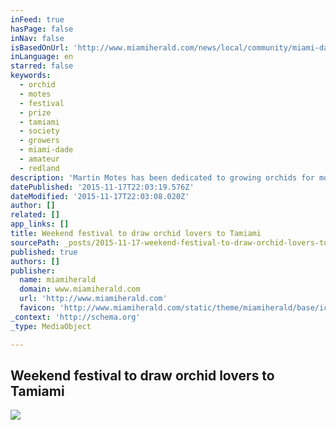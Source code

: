 ```yaml
---
inFeed: true
hasPage: false
inNav: false
isBasedOnUrl: 'http://www.miamiherald.com/news/local/community/miami-dade/west-miami-dade/article6137523.html'
inLanguage: en
starred: false
keywords:
  - orchid
  - motes
  - festival
  - prize
  - tamiami
  - society
  - growers
  - miami-dade
  - amateur
  - redland
description: 'Martin Motes has been dedicated to growing orchids for more than 50 years. He started growing them when he was a child. Since then, he has studied horticulture, authored several books about growing orchids and even runs his business, Motes Orchids, in Redland.'
datePublished: '2015-11-17T22:03:19.576Z'
dateModified: '2015-11-17T22:03:08.020Z'
author: []
related: []
app_links: []
title: Weekend festival to draw orchid lovers to Tamiami
sourcePath: _posts/2015-11-17-weekend-festival-to-draw-orchid-lovers-to-tamiami.md
published: true
authors: []
publisher:
  name: miamiherald
  domain: www.miamiherald.com
  url: 'http://www.miamiherald.com'
  favicon: 'http://www.miamiherald.com/static/theme/miamiherald/base/ico/favicon.png'
_context: 'http://schema.org'
_type: MediaObject

---
```

<article style=""><h1>Weekend festival to draw orchid lovers to Tamiami</h1><img src="http://www.miamiherald.com/news/local/community/miami-dade/west-miami-dade/h8fv3c/picture6137520/ALTERNATES/LANDSCAPE_1140/TamiamiShow-09--.jpg" /></article>